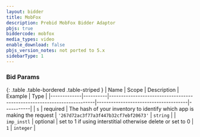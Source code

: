 ```yaml
---
layout: bidder
title: MobFox
description: Prebid MobFox Bidder Adaptor
pbjs: true
biddercode: mobfox
media_types: video
enable_download: false
pbjs_version_notes: not ported to 5.x
sidebarType: 1
---
```


### Bid Params

{: .table .table-bordered .table-striped }
| Name        | Scope    | Description                                                            | Example                              | Type      |
|-------------|----------|------------------------------------------------------------------------|--------------------------------------|-----------|
| `s`         | required | The hash of your inventory to identify which app is making the request | `'267d72ac3f77a3f447b32cf7ebf20673'` | `string`  |
| `imp_instl` | optional | set to 1 if using interstitial otherwise delete or set to 0            | `1`                                  | `integer` |
